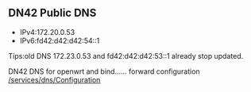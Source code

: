 ## DN42 Public DNS
* IPv4:172.20.0.53
* IPv6:fd42:d42:d42:54::1

Tips:old DNS 172.23.0.53 and fd42:d42:d42:53::1 already stop updated.

DN42 DNS for openwrt and bind...... forward configuration [/services/dns/Configuration](/services/dns/Configuration)